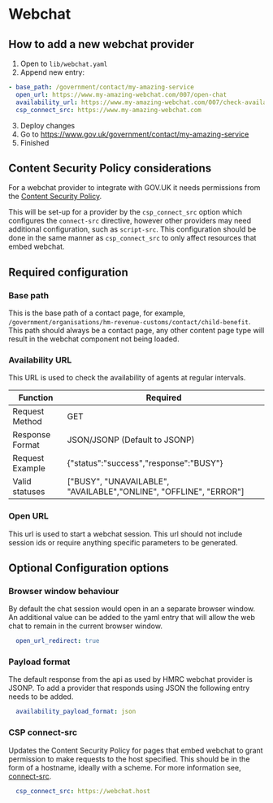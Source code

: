 # Webchat

## How to add a new webchat provider

1. Open to `lib/webchat.yaml`
2. Append new entry:
```yaml
- base_path: /government/contact/my-amazing-service
  open_url: https://www.my-amazing-webchat.com/007/open-chat
  availability_url: https://www.my-amazing-webchat.com/007/check-availability
  csp_connect_src: https://www.my-amazing-webchat.com
```

3. Deploy changes
4. Go to https://www.gov.uk/government/contact/my-amazing-service
5. Finished

## Content Security Policy considerations

For a webchat provider to integrate with GOV.UK it needs permissions from the [Content Security Policy](https://docs.publishing.service.gov.uk/manual/content-security-policy.html).

This will be set-up for a provider by the `csp_connect_src` option which configures the `connect-src` directive, however other providers may need additional configuration, such as `script-src`. This configuration should be done in the same manner as `csp_connect_src` to only affect resources that embed webchat.

## Required configuration

### Base path
This is the base path of a contact page, for example, `/government/organisations/hm-revenue-customs/contact/child-benefit`.
This path should always be a contact page, any other content page type will result in the webchat component not being loaded.

### Availability URL

This URL is used to check the availability of agents at regular intervals.

|  Function  |  Required |
|-----------|-----------|
| Request Method  | GET  |
| Response Format | JSON/JSONP (Default to JSONP) |
| Request Example | {"status":"success","response":"BUSY"}  |
| Valid statuses | ["BUSY", "UNAVAILABLE", "AVAILABLE","ONLINE", "OFFLINE", "ERROR"] |

### Open URL
This url is used to start a webchat session.
This url should not include session ids or require anything specific parameters to be generated.

## Optional Configuration options

### Browser window behaviour

By default the chat session would open in an a separate browser window. An additional value can be added to the yaml entry that will allow the web chat to remain in the current browser window.
```yaml
  open_url_redirect: true
```

### Payload format

The default response from the api as used by HMRC webchat provider is JSONP. To add a provider that responds using JSON the following entry needs to be added.
```yaml
  availability_payload_format: json
```

### CSP connect-src

Updates the Content Security Policy for pages that embed webchat to grant permission to make requests to the host specified. This should be in the form of a hostname, ideally with a scheme. For more information see, [connect-src](https://content-security-policy.com/connect-src/).

```yaml
  csp_connect_src: https://webchat.host
```
